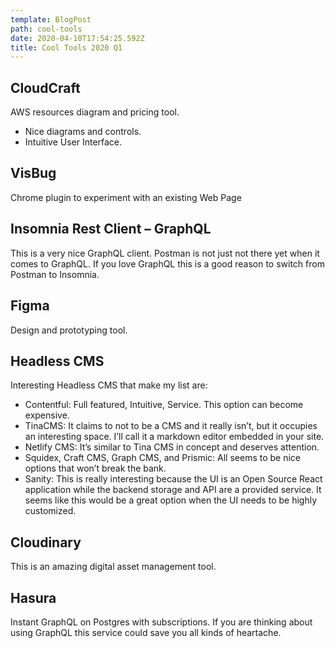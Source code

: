 ```yaml
---
template: BlogPost
path: cool-tools
date: 2020-04-10T17:54:25.592Z
title: Cool Tools 2020 Q1
---
```

## CloudCraft

AWS resources diagram and pricing tool.

* Nice diagrams and controls.
* Intuitive User Interface.

## VisBug

Chrome plugin to experiment with an existing Web Page

## Insomnia Rest Client – GraphQL

This is a very nice GraphQL client. Postman is not just not there yet when it comes to GraphQL. If you love GraphQL this is a good reason to switch from Postman to Insomnia.

## Figma

Design and prototyping tool.

## Headless CMS

Interesting Headless CMS that make my list are:

* Contentful: Full featured, Intuitive, Service. This option can become expensive.
* TinaCMS: It claims to not to be a CMS and it really isn’t, but it occupies an interesting space. I’ll call it a markdown editor embedded in your site.
* Netlify CMS: It’s similar to Tina CMS in concept and deserves attention.
* Squidex, Craft CMS, Graph CMS, and Prismic: All seems to be nice options that won’t break the bank.
* Sanity: This is really interesting because the UI is an Open Source React application while the backend storage and API are a provided service. It seems like this would be a great option when the UI needs to be highly customized.

## Cloudinary

This is an amazing digital asset management tool.

## Hasura

Instant GraphQL on Postgres with subscriptions. If you are thinking about using GraphQL this service could save you all kinds of heartache.
